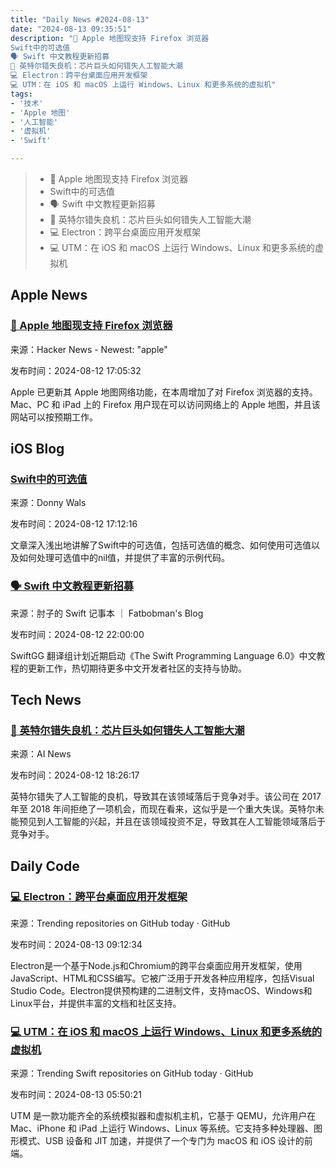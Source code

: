 ```yaml
---
title: "Daily News #2024-08-13"
date: "2024-08-13 09:35:51"
description: "🥳 Apple 地图现支持 Firefox 浏览器
Swift中的可选值
🗣️ Swift 中文教程更新招募
🤔 英特尔错失良机：芯片巨头如何错失人工智能大潮
💻 Electron：跨平台桌面应用开发框架
💻 UTM：在 iOS 和 macOS 上运行 Windows、Linux 和更多系统的虚拟机"
tags: 
- '技术'
- 'Apple 地图'
- '人工智能'
- '虚拟机'
- 'Swift'

---
```


> - 🥳 Apple 地图现支持 Firefox 浏览器
> - Swift中的可选值
> - 🗣️ Swift 中文教程更新招募
> - 🤔 英特尔错失良机：芯片巨头如何错失人工智能大潮
> - 💻 Electron：跨平台桌面应用开发框架
> - 💻 UTM：在 iOS 和 macOS 上运行 Windows、Linux 和更多系统的虚拟机

## Apple News

### [🥳 Apple 地图现支持 Firefox 浏览器](https://www.macrumors.com/2024/08/09/apple-maps-on-web-firefox-support/)

来源：Hacker News - Newest: "apple"

发布时间：2024-08-12 17:05:32

Apple 已更新其 Apple 地图网络功能，在本周增加了对 Firefox 浏览器的支持。Mac、PC 和 iPad 上的 Firefox 用户现在可以访问网络上的 Apple 地图，并且该网站可以按预期工作。

## iOS Blog

### [Swift中的可选值](https://www.donnywals.com/what-are-optionals-in-swift/)

来源：Donny Wals

发布时间：2024-08-12 17:12:16

文章深入浅出地讲解了Swift中的可选值，包括可选值的概念、如何使用可选值以及如何处理可选值中的nil值，并提供了丰富的示例代码。

### [🗣️ Swift 中文教程更新招募](https://fatbobman.com/zh/weekly/issue-044/)

来源：肘子的 Swift 记事本 ｜ Fatbobman's Blog

发布时间：2024-08-12 22:00:00

SwiftGG 翻译组计划近期启动《The Swift Programming Language 6.0》中文教程的更新工作，热切期待更多中文开发者社区的支持与协助。

## Tech News

### [🤔 英特尔错失良机：芯片巨头如何错失人工智能大潮](https://www.artificialintelligence-news.com/news/intels-ai-fumble-how-the-chip-giant-missed-a-big-opportunity/)

来源：AI News

发布时间：2024-08-12 18:26:17

英特尔错失了人工智能的良机，导致其在该领域落后于竞争对手。该公司在 2017 年至 2018 年间拒绝了一项机会，而现在看来，这似乎是一个重大失误。英特尔未能预见到人工智能的兴起，并且在该领域投资不足，导致其在人工智能领域落后于竞争对手。

## Daily Code

### [💻 Electron：跨平台桌面应用开发框架](https://github.com/electron/electron)

来源：Trending repositories on GitHub today · GitHub

发布时间：2024-08-13 09:12:34

Electron是一个基于Node.js和Chromium的跨平台桌面应用开发框架，使用JavaScript、HTML和CSS编写。它被广泛用于开发各种应用程序，包括Visual Studio Code。Electron提供预构建的二进制文件，支持macOS、Windows和Linux平台，并提供丰富的文档和社区支持。

### [💻 UTM：在 iOS 和 macOS 上运行 Windows、Linux 和更多系统的虚拟机](https://github.com/utmapp/UTM)

来源：Trending Swift repositories on GitHub today · GitHub

发布时间：2024-08-13 05:50:21

UTM 是一款功能齐全的系统模拟器和虚拟机主机，它基于 QEMU，允许用户在 Mac、iPhone 和 iPad 上运行 Windows、Linux 等系统。它支持多种处理器、图形模式、USB 设备和 JIT 加速，并提供了一个专门为 macOS 和 iOS 设计的前端。
